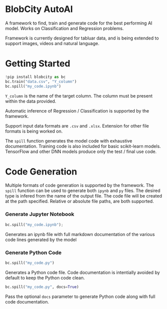 # BlobCity AutoAI
A framework to find, train and generate code for the best performing AI model. Works on Classification and Regression problems.

Framework is currently designed for tabluar data, and is being extended to support images, videos and natural language. 

# Getting Started
``` Python
!pip install blobcity as bc
bc.train("data.csv", "Y_column")
bc.spill("my_code.ipynb")
```
`Y_column` is the name of the target column. The column must be present within the data provided. 

Automatic inference of Regression / Classification is supported by the framework.

Support input data formats are `.csv` and `.xlsx`. Extension for other file formats is being worked on. 

The `spill` function generates the model code with exhaustive documentation. Training code is also included for basic scikit-learn models. TensorFlow and other DNN models produce only the test / final use code. 

# Code Generation
Multiple formats of code generation is supported by the framework. The `spill` function can be used to generate both `ipynb` and `py` files. The desired type is infered from the name of the output file. The code file will be created at the path specified. Relative or absolute file paths, are both supported. 

### Generate Jupyter Notebook
``` Python
bc.spill("my_code.ipynb");
```
Generates an ipynb file with full markdown documentation of the various code lines generated by the model

### Generate Python Code
``` Python
bc.spill("my_code.py")
```
Generates a Python code file. Code documentation is intentially avoided by default to keep the Python code clean. 

``` Python
bc.spill("my_code.py", docs=True)
```
Pass the optional `docs` parameter to generate Python code along with full code documentation. 


